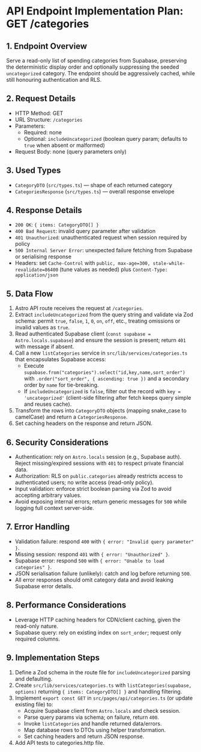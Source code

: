 # API Endpoint Implementation Plan: GET /categories

## 1. Endpoint Overview

Serve a read-only list of spending categories from Supabase, preserving the deterministic display order and optionally suppressing the seeded `uncategorized` category. The endpoint should be aggressively cached, while still honouring authentication and RLS.

## 2. Request Details

- HTTP Method: GET
- URL Structure: `/categories`
- Parameters:
  - Required: none
  - Optional: `includeUncategorized` (boolean query param; defaults to `true` when absent or malformed)
- Request Body: none (query parameters only)

## 3. Used Types

- `CategoryDTO` (`src/types.ts`) — shape of each returned category
- `CategoriesResponse` (`src/types.ts`) — overall response envelope

## 4. Response Details

- `200 OK`: `{ items: CategoryDTO[] }`
- `400 Bad Request`: invalid query parameter after validation
- `401 Unauthorized`: unauthenticated request when session required by policy
- `500 Internal Server Error`: unexpected failure fetching from Supabase or serialising response
- Headers: set `Cache-Control` with `public, max-age=300, stale-while-revalidate=86400` (tune values as needed) plus `Content-Type: application/json`

## 5. Data Flow

1. Astro API route receives the request at `/categories`.
2. Extract `includeUncategorized` from the query string and validate via Zod schema: permit `true`, `false`, `1`, `0`, `on`, `off`, etc., treating omissions or invalid values as `true`.
3. Read authenticated Supabase client (`const supabase = Astro.locals.supabase`) and ensure the session is present; return `401` with message if absent.
4. Call a new `listCategories` service in `src/lib/services/categories.ts` that encapsulates Supabase access:
   - Execute `supabase.from("categories").select("id,key,name,sort_order")` with `.order("sort_order", { ascending: true })` and a secondary order by `name` for tie-breaking.
   - If `includeUncategorized` is `false`, filter out the record with `key = 'uncategorized'` (client-side filtering after fetch keeps query simple and reuses cache).
5. Transform the rows into `CategoryDTO` objects (mapping snake_case to camelCase) and return a `CategoriesResponse`.
6. Set caching headers on the response and return JSON.

## 6. Security Considerations

- Authentication: rely on `Astro.locals` session (e.g., Supabase auth). Reject missing/expired sessions with `401` to respect private financial data.
- Authorization: RLS on `public.categories` already restricts access to authenticated users; no write access (read-only policy).
- Input validation: enforce strict boolean parsing via Zod to avoid accepting arbitrary values.
- Avoid exposing internal errors; return generic messages for `500` while logging full context server-side.

## 7. Error Handling

- Validation failure: respond `400` with `{ error: "Invalid query parameter" }`.
- Missing session: respond `401` with `{ error: "Unauthorized" }`.
- Supabase error: respond `500` with `{ error: "Unable to load categories" }`.
- JSON serialisation failure (unlikely): catch and log before returning `500`.
- All error responses should omit category data and avoid leaking Supabase error details.

## 8. Performance Considerations

- Leverage HTTP caching headers for CDN/client caching, given the read-only nature.
- Supabase query: rely on existing index on `sort_order`; request only required columns.

## 9. Implementation Steps

1. Define a Zod schema in the route file for `includeUncategorized` parsing and defaulting.
2. Create `src/lib/services/categories.ts` with `listCategories(supabase, options)` returning `{ items: CategoryDTO[] }` and handling filtering.
3. Implement `export const GET` in `src/pages/api/categories.ts` (or update existing file) to:
   - Acquire Supabase client from `Astro.locals` and check session.
   - Parse query params via schema; on failure, return `400`.
   - Invoke `listCategories` and handle returned data/errors.
   - Map database rows to DTOs using helper transformation.
   - Set caching headers and return JSON response.
4. Add API tests to categories.http file.
